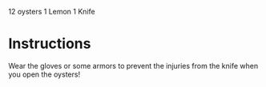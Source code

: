12 oysters
1 Lemon
1 Knife

# Instructions
Wear the gloves or some armors to prevent the injuries from the knife when you open the oysters!
